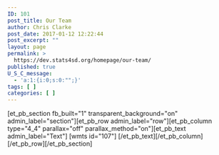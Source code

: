 ```yaml
---
ID: 101
post_title: Our Team
author: Chris Clarke
post_date: 2017-01-12 12:22:44
post_excerpt: ""
layout: page
permalink: >
  https://dev.stats4sd.org/homepage/our-team/
published: true
U_S_C_message:
  - 'a:1:{i:0;s:0:"";}'
tags: [ ]
categories: [ ]
---
```

[et_pb_section fb_built="1" transparent_background="on" admin_label="section"][et_pb_row admin_label="row"][et_pb_column type="4_4" parallax="off" parallax_method="on"][et_pb_text admin_label="Text"] [wmts id="107"] [/et_pb_text][/et_pb_column][/et_pb_row][/et_pb_section]